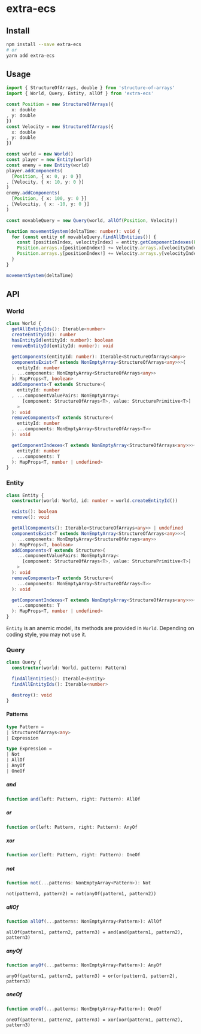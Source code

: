 # extra-ecs
## Install
```sh
npm install --save extra-ecs
# or
yarn add extra-ecs
```

## Usage
```ts
import { StructureOfArrays, double } from 'structure-of-arrays'
import { World, Query, Entity, allOf } from 'extra-ecs'

const Position = new StructureOfArrays({
  x: double
, y: double
})
const Velocity = new StructureOfArrays({
  x: double
, y: double
})

const world = new World()
const player = new Entity(world)
const enemy = new Entity(world)
player.addComponents(
  [Position, { x: 0, y: 0 }]
, [Velocity, { x: 10, y: 0 }]
)
enemy.addComponents(
  [Position, { x: 100, y: 0 }]
, [Velocitiy, { x: -10, y: 0 }]
)

const movableQuery = new Query(world, allOf(Position, Velocity))

function movementSystem(deltaTime: number): void {
  for (const entity of movableQuery.findAllEntities()) {
    const [positionIndex, velocityIndex] = entity.getComponentIndexes(Position, Velocity)
    Position.arrays.x[positionIndex!] += Velocity.arrays.x[velocityIndex!] * deltaTime
    Position.arrays.y[positionIndex!] += Velocity.arrays.y[velocityIndex!] * deltaTime
  }
}

movementSystem(deltaTime)
```

## API
### World
```ts
class World {
  getAllEntityIds(): Iterable<number>
  createEntityId(): number
  hasEntityId(entityId: number): boolean
  removeEntityId(entityId: number): void

  getComponents(entityId: number): Iterable<StructureOfArrays<any>>
  componentsExist<T extends NonEmptyArray<StructureOfArrays<any>>>(
    entityId: number
  , ...components: NonEmptyArray<StructureOfArrays<any>>
  ): MapProps<T, boolean>
  addComponents<T extends Structure>(
    entityId: number
  , ...componentValuePairs: NonEmptyArray<
      [component: StructureOfArrays<T>, value: StructurePrimitive<T>]
    >
  ): void
  removeComponents<T extends Structure>(
    entityId: number
  , ...components: NonEmptyArray<StructureOfArrays<T>>
  ): void

  getComponentIndexes<T extends NonEmptyArray<StructureOfArrays<any>>>(
    entityId: number
  , ...components: T
  ): MapProps<T, number | undefined>
}
```

### Entity
```ts
class Entity {
  constructor(world: World, id: number = world.createEntityId())

  exists(): boolean
  remove(): void

  getAllComponents(): Iterable<StructureOfArrays<any>> | undefined
  componentsExist<T extends NonEmptyArray<StructureOfArrays<any>>>(
    ...components: NonEmptyArray<StructureOfArrays<any>>
  ): MapProps<T, boolean>
  addComponents<T extends Structure>(
    ...componentValuePairs: NonEmptyArray<
      [component: StructureOfArrays<T>, value: StructurePrimitive<T>]
    >
  ): void
  removeComponents<T extends Structure>(
    ...components: NonEmptyArray<StructureOfArrays<T>>
  ): void

  getComponentIndexes<T extends NonEmptyArray<StructureOfArrays<any>>>(
    ...components: T
  ): MapProps<T, number | undefined>
}
```

`Entity` is an anemic model, its methods are provided in `World`.
Depending on coding style, you may not use it.

### Query
```ts
class Query {
  constructor(world: World, pattern: Pattern)

  findAllEntities(): Iterable<Entity>
  findAllEntityIds(): Iterable<number>

  destroy(): void
}
```

#### Patterns
```ts
type Pattern =
| StructureOfArrays<any>
| Expression

type Expression =
| Not
| AllOf
| AnyOf
| OneOf
```

##### and
```ts
function and(left: Pattern, right: Pattern): AllOf
```

##### or
```ts
function or(left: Pattern, right: Pattern): AnyOf
```

##### xor
```ts
function xor(left: Pattern, right: Pattern): OneOf
```

##### not
```ts
function not(...patterns: NonEmptyArray<Pattern>): Not
```

`not(pattern1, pattern2) = not(anyOf(pattern1, pattern2))`

##### allOf
```ts
function allOf(...patterns: NonEmptyArray<Pattern>): AllOf
```

`allOf(pattern1, pattern2, pattern3) = and(and(pattern1, pattern2), pattern3)`

##### anyOf
```ts
function anyOf(...patterns: NonEmptyArray<Pattern>): AnyOf
```

`anyOf(pattern1, pattern2, pattern3) = or(or(pattern1, pattern2), pattern3)`

##### oneOf
```ts
function oneOf(...patterns: NonEmptyArray<Pattern>): OneOf
```

`oneOf(pattern1, pattern2, pattern3) = xor(xor(pattern1, pattern2), pattern3)`
